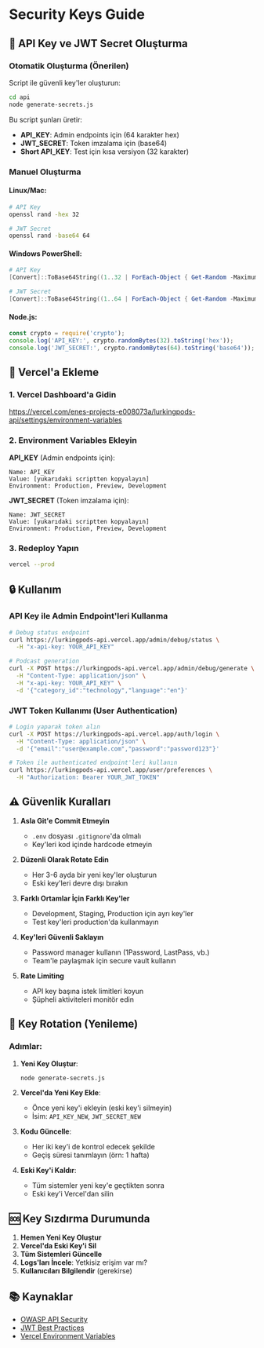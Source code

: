 # Security Keys Guide

## 🔐 API Key ve JWT Secret Oluşturma

### Otomatik Oluşturma (Önerilen)

Script ile güvenli key'ler oluşturun:

```bash
cd api
node generate-secrets.js
```

Bu script şunları üretir:
- **API_KEY**: Admin endpoints için (64 karakter hex)
- **JWT_SECRET**: Token imzalama için (base64)
- **Short API_KEY**: Test için kısa versiyon (32 karakter)

### Manuel Oluşturma

#### Linux/Mac:
```bash
# API Key
openssl rand -hex 32

# JWT Secret
openssl rand -base64 64
```

#### Windows PowerShell:
```powershell
# API Key
[Convert]::ToBase64String((1..32 | ForEach-Object { Get-Random -Maximum 256 }))

# JWT Secret
[Convert]::ToBase64String((1..64 | ForEach-Object { Get-Random -Maximum 256 }))
```

#### Node.js:
```javascript
const crypto = require('crypto');
console.log('API_KEY:', crypto.randomBytes(32).toString('hex'));
console.log('JWT_SECRET:', crypto.randomBytes(64).toString('base64'));
```

## 📝 Vercel'a Ekleme

### 1. Vercel Dashboard'a Gidin
https://vercel.com/enes-projects-e008073a/lurkingpods-api/settings/environment-variables

### 2. Environment Variables Ekleyin

**API_KEY** (Admin endpoints için):
```
Name: API_KEY
Value: [yukarıdaki scriptten kopyalayın]
Environment: Production, Preview, Development
```

**JWT_SECRET** (Token imzalama için):
```
Name: JWT_SECRET
Value: [yukarıdaki scriptten kopyalayın]
Environment: Production, Preview, Development
```

### 3. Redeploy Yapın
```bash
vercel --prod
```

## 🔒 Kullanım

### API Key ile Admin Endpoint'leri Kullanma

```bash
# Debug status endpoint
curl https://lurkingpods-api.vercel.app/admin/debug/status \
  -H "x-api-key: YOUR_API_KEY"

# Podcast generation
curl -X POST https://lurkingpods-api.vercel.app/admin/debug/generate \
  -H "Content-Type: application/json" \
  -H "x-api-key: YOUR_API_KEY" \
  -d '{"category_id":"technology","language":"en"}'
```

### JWT Token Kullanımı (User Authentication)

```bash
# Login yaparak token alın
curl -X POST https://lurkingpods-api.vercel.app/auth/login \
  -H "Content-Type: application/json" \
  -d '{"email":"user@example.com","password":"password123"}'

# Token ile authenticated endpoint'leri kullanın
curl https://lurkingpods-api.vercel.app/user/preferences \
  -H "Authorization: Bearer YOUR_JWT_TOKEN"
```

## ⚠️ Güvenlik Kuralları

1. **Asla Git'e Commit Etmeyin**
   - `.env` dosyası `.gitignore`'da olmalı
   - Key'leri kod içinde hardcode etmeyin

2. **Düzenli Olarak Rotate Edin**
   - Her 3-6 ayda bir yeni key'ler oluşturun
   - Eski key'leri devre dışı bırakın

3. **Farklı Ortamlar İçin Farklı Key'ler**
   - Development, Staging, Production için ayrı key'ler
   - Test key'leri production'da kullanmayın

4. **Key'leri Güvenli Saklayın**
   - Password manager kullanın (1Password, LastPass, vb.)
   - Team'le paylaşmak için secure vault kullanın

5. **Rate Limiting**
   - API key başına istek limitleri koyun
   - Şüpheli aktiviteleri monitör edin

## 🔄 Key Rotation (Yenileme)

### Adımlar:

1. **Yeni Key Oluştur**:
   ```bash
   node generate-secrets.js
   ```

2. **Vercel'da Yeni Key Ekle**:
   - Önce yeni key'i ekleyin (eski key'i silmeyin)
   - İsim: `API_KEY_NEW`, `JWT_SECRET_NEW`

3. **Kodu Güncelle**:
   - Her iki key'i de kontrol edecek şekilde
   - Geçiş süresi tanımlayın (örn: 1 hafta)

4. **Eski Key'i Kaldır**:
   - Tüm sistemler yeni key'e geçtikten sonra
   - Eski key'i Vercel'dan silin

## 🆘 Key Sızdırma Durumunda

1. **Hemen Yeni Key Oluştur**
2. **Vercel'da Eski Key'i Sil**
3. **Tüm Sistemleri Güncelle**
4. **Logs'ları İncele**: Yetkisiz erişim var mı?
5. **Kullanıcıları Bilgilendir** (gerekirse)

## 📚 Kaynaklar

- [OWASP API Security](https://owasp.org/www-project-api-security/)
- [JWT Best Practices](https://tools.ietf.org/html/rfc8725)
- [Vercel Environment Variables](https://vercel.com/docs/environment-variables)
